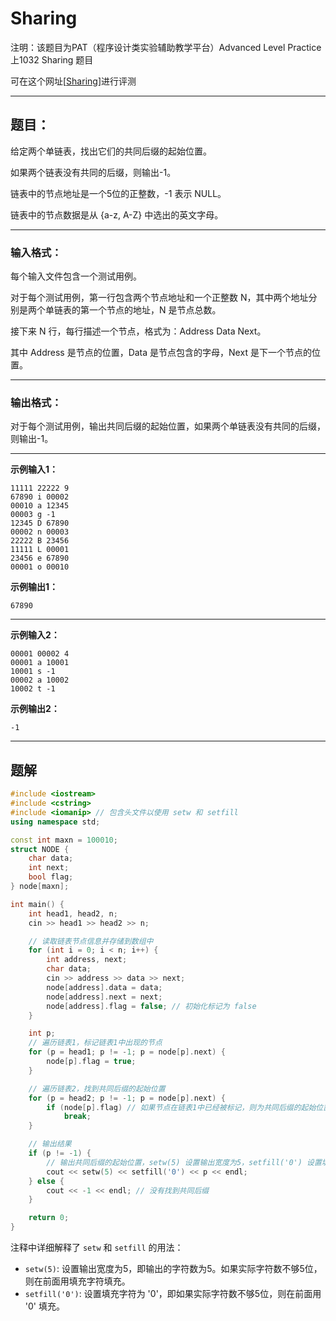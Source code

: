 # Sharing

注明：该题目为PAT（程序设计类实验辅助教学平台）Advanced Level Practice 上1032 Sharing 题目

可在这个网址[[Sharing](https://pintia.cn/problem-sets/994805342720868352/exam/problems/994805460652113920?type=7&page=0)]进行评测

---

## **题目：**

给定两个单链表，找出它们的共同后缀的起始位置。

如果两个链表没有共同的后缀，则输出-1。

链表中的节点地址是一个5位的正整数，-1 表示 NULL。

链表中的节点数据是从 {a-z, A-Z} 中选出的英文字母。

---

### **输入格式：**

每个输入文件包含一个测试用例。

对于每个测试用例，第一行包含两个节点地址和一个正整数 N，其中两个地址分别是两个单链表的第一个节点的地址，N 是节点总数。

接下来 N 行，每行描述一个节点，格式为：Address Data Next。

其中 Address 是节点的位置，Data 是节点包含的字母，Next 是下一个节点的位置。

---

### **输出格式：**

对于每个测试用例，输出共同后缀的起始位置，如果两个单链表没有共同的后缀，则输出-1。

---

**示例输入1：**

```
11111 22222 9
67890 i 00002
00010 a 12345
00003 g -1
12345 D 67890
00002 n 00003
22222 B 23456
11111 L 00001
23456 e 67890
00001 o 00010
```

**示例输出1：**

```
67890
```

---

**示例输入2：**

```
00001 00002 4
00001 a 10001
10001 s -1
00002 a 10002
10002 t -1
```

**示例输出2：**

```
-1
```

---

## 题解

```cpp
#include <iostream>
#include <cstring>
#include <iomanip> // 包含头文件以使用 setw 和 setfill
using namespace std;

const int maxn = 100010;
struct NODE {
    char data;
    int next;
    bool flag;
} node[maxn];

int main() {
    int head1, head2, n;
    cin >> head1 >> head2 >> n;

    // 读取链表节点信息并存储到数组中
    for (int i = 0; i < n; i++) {
        int address, next;
        char data;
        cin >> address >> data >> next;
        node[address].data = data;
        node[address].next = next;
        node[address].flag = false; // 初始化标记为 false
    }

    int p;
    // 遍历链表1，标记链表1中出现的节点
    for (p = head1; p != -1; p = node[p].next) {
        node[p].flag = true;
    }

    // 遍历链表2，找到共同后缀的起始位置
    for (p = head2; p != -1; p = node[p].next) {
        if (node[p].flag) // 如果节点在链表1中已经被标记，则为共同后缀的起始位置
            break;
    }

    // 输出结果
    if (p != -1) {
        // 输出共同后缀的起始位置，setw(5) 设置输出宽度为5，setfill('0') 设置填充字符为 '0'
        cout << setw(5) << setfill('0') << p << endl;
    } else {
        cout << -1 << endl; // 没有找到共同后缀
    }

    return 0;
}
```

注释中详细解释了 `setw` 和 `setfill` 的用法：

- `setw(5)`: 设置输出宽度为5，即输出的字符数为5。如果实际字符数不够5位，则在前面用填充字符填充。
- `setfill('0')`: 设置填充字符为 '0'，即如果实际字符数不够5位，则在前面用 '0' 填充。